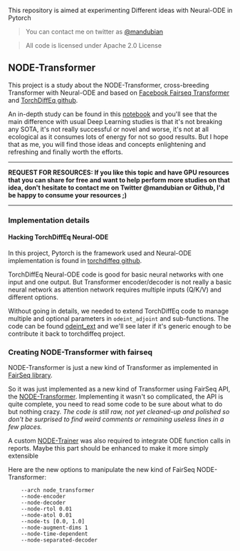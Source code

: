 This repository is aimed at experimenting Different ideas with Neural-ODE in Pytorch

> You can contact me on twitter as [@mandubian](http://twitter.com/mandubian)

> All code is licensed under Apache 2.0 License


## NODE-Transformer

This project is a study about the NODE-Transformer, cross-breeding Transformer with Neural-ODE and based on [Facebook Fairseq Transformer](https://github.com/pytorch/fairseq) and [TorchDiffEq github](https://github.com/rtqichen/torchdiffeq).

An in-depth study can be found in this [notebook](node-transformer-fair/node-transformer-fair.ipynb) and you'll see that the main difference with usual Deep Learning studies is that it's not breaking any SOTA, it's not really successful or novel and worse, it's not at all ecological as it consumes lots of energy for not so good results. But I hope that as me, you will find those ideas and concepts enlightening and refreshing and finally worth the efforts.

----

**REQUEST FOR RESOURCES: If you like this topic and have GPU resources that you can share for free and want to help perform more studies on that idea, don't hesitate to contact me on Twitter @mandubian or Github, I'd be happy to consume your resources ;)**

----

### Implementation details

#### Hacking TorchDiffEq Neural-ODE

In this project, Pytorch is the framework used and Neural-ODE implementation is found in [torchdiffeq github](https://github.com/rtqichen/torchdiffeq).

TorchDiffEq Neural-ODE code is good for basic neural networks with one input and one output. But Transformer encoder/decoder is not really a basic neural network as attention network requires multiple inputs (Q/K/V) and different options.

Without going in details, we needed to extend TorchDiffEq code to manage multiple and optional parameters in `odeint_adjoint` and sub-functions. The code can be found [odeint_ext](https://github.com/mandubian/pytorch-neural-ode/tree/master/odeint_ext) and we'll see later if it's generic enough to be contribute it back to torchdiffeq project.


### Creating NODE-Transformer with fairseq

NODE-Transformer is just a new kind of Transformer as implemented in [FairSeq library](https://github.com/pytorch/fairseq).

So it was just implemented as a new kind of Transformer using FairSeq API, the [NODE-Transformer](https://github.com/mandubian/pytorch-neural-ode/blob/master/node-transformer-fair/node_transformer/node_transformer.py). Implementing it wasn't so complicated, the API is quite complete, you need to read some code to be sure about what to do but nothing crazy. _The code is still raw, not yet cleaned-up and polished so don't be surprised to find weird comments or remaining useless lines in a few places._

A custom [NODE-Trainer](https://github.com/mandubian/pytorch-neural-ode/blob/master/node-transformer-fair/node_transformer/node_trainer.py) was also required to integrate ODE function calls in reports. Maybe this part should be enhanced to make it more simply extensible

Here are the new options to manipulate the new kind of FairSeq NODE-Transformer:

```
    --arch node_transformer    
    --node-encoder
    --node-decoder
    --node-rtol 0.01
    --node-atol 0.01
    --node-ts [0.0, 1.0]
    --node-augment-dims 1
    --node-time-dependent
    --node-separated-decoder
```


